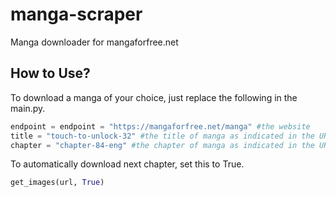 # manga-scraper
Manga downloader for mangaforfree.net

## How to Use?

To download a manga of your choice, just replace the following in the main.py.

```python
endpoint = endpoint = "https://mangaforfree.net/manga" #the website
title = "touch-to-unlock-32" #the title of manga as indicated in the URL
chapter = "chapter-84-eng" #the chapter of manga as indicated in the URL
```

To automatically download next chapter, set this to True.
```python
get_images(url, True)
```
